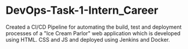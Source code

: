 # DevOps-Task-1-Intern_Career
Created a CI/CD Pipeline for automating the build, test and deployment processes of a "Ice Cream Parlor" web application which is developed using HTML. CSS and JS and deployed using Jenkins and Docker.
